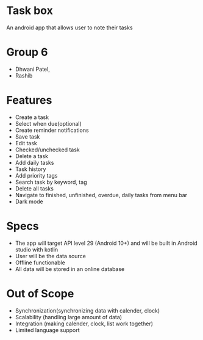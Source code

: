 # Task box
An android app that allows user to note their tasks

# Group 6
- Dhwani Patel,
- Rashib

# Features
 - Create a task
 - Select when due(optional)
 - Create reminder notifications
 - Save task
 - Edit task
 - Checked/unchecked task
 - Delete a task
 - Add daily tasks
 - Task history
 - Add priority tags
 - Search task by keyword, tag
 - Delete all tasks
 - Navigate to finished, unfinished, overdue, daily tasks from menu bar
 - Dark mode

# Specs
 - The app will target API level 29 (Android 10+) and will be built in Android studio with kotlin
 - User will be the data source
 - Offline functionable
 - All data will be stored in an online database

# Out of Scope
 - Synchronization(synchronizing data with calender, clock)
 - Scalability (handling large amount of data)
 - Integration (making calender, clock, list work together)
 - Limited language support
